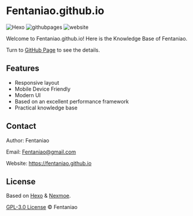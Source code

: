 # Fentaniao.github.io

<p>
  <img alt="Hexo" src="https://img.shields.io/badge/-Hexo-3572A5?style=flat&logo=hexo&logoColor=white" />
  <img alt="githubpages" src="https://img.shields.io/badge/-Github_Page-00ADD8?style=flat&logo=github&logoColor=white" />
  <img alt="website" src="https://img.shields.io/website?url=https://fentaniao.github.io" />
</p>

Welcome to Fentaniao.github.io! Here is the Knowledge Base of Fentaniao.

Turn to [GitHub Page](https://fentaniao.github.io) to see the details.

## Features

- Responsive layout
- Mobile Device Friendly
- Modern UI
- Based on an excellent performance framework
- Practical knowledge base

## Contact

Author: Fentaniao

Email: Fentaniao@gmail.com

Website: https://fentaniao.github.io

## License

Based on [Hexo](http://hexo.io/) & [Nexmoe](https://github.com/theme-nexmoe/hexo-theme-nexmoe).

[GPL-3.0 License](https://github.com/Fentaniao/Fentaniao.github.io/blob/main/LICENSE) © Fentaniao
